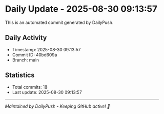# Daily Update - 2025-08-30 09:13:57

This is an automated commit generated by DailyPush.

## Daily Activity
- Timestamp: 2025-08-30 09:13:57
- Commit ID: 40bd609a
- Branch: main

## Statistics
- Total commits: 18
- Last update: 2025-08-30 09:13:57

---
*Maintained by DailyPush - Keeping GitHub active! 🚀*
